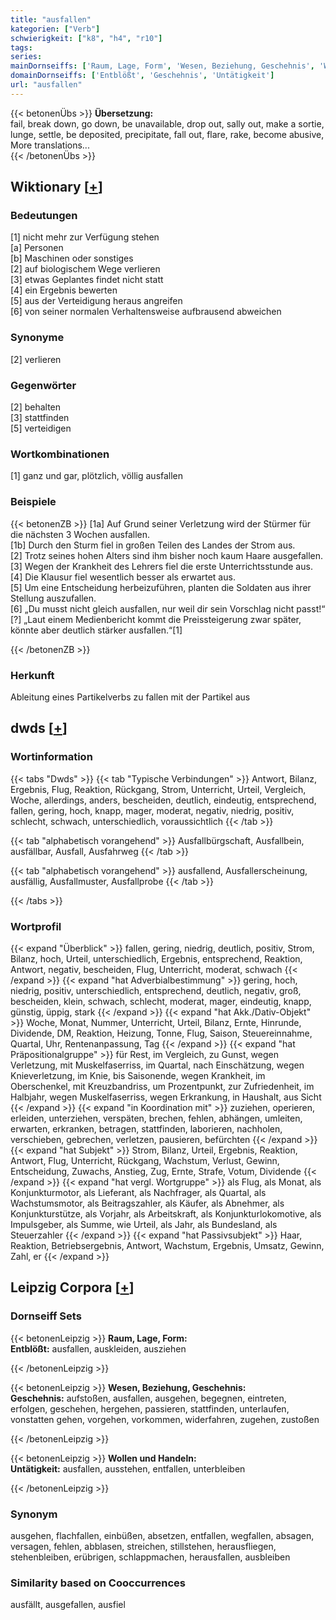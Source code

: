 ```yaml
---
title: "ausfallen"
kategorien: ["Verb"]
schwierigkeit: ["k8", "h4", "r10"]
tags:
series:
mainDornseiffs: ['Raum, Lage, Form', 'Wesen, Beziehung, Geschehnis', 'Wollen und Handeln']
domainDornseiffs: ['Entblößt', 'Geschehnis', 'Untätigkeit']
url: "ausfallen"
---
```


{{< betonenÜbs >}}
**Übersetzung:**  
fail, break down, go down, be unavailable, drop out, sally out, make a sortie, lunge, settle, be deposited, precipitate, fall out, flare, rake, become abusive, More translations...  
{{< /betonenÜbs >}}

## Wiktionary [[+](https://de.wiktionary.org/wiki/ausfallen)]

### Bedeutungen
[1] nicht mehr zur Verfügung stehen  
[a] Personen  
[b] Maschinen oder sonstiges  
[2] auf biologischem Wege verlieren  
[3] etwas Geplantes findet nicht statt  
[4] ein Ergebnis bewerten  
[5] aus der Verteidigung heraus angreifen  
[6] von seiner normalen Verhaltensweise aufbrausend abweichen  

### Synonyme
[2] verlieren  

### Gegenwörter
[2] behalten  
[3] stattfinden  
[5] verteidigen  

### Wortkombinationen
[1] ganz und gar, plötzlich, völlig ausfallen  

### Beispiele
{{< betonenZB >}}
[1a] Auf Grund seiner Verletzung wird der Stürmer für die nächsten 3 Wochen ausfallen.  
[1b] Durch den Sturm fiel in großen Teilen des Landes der Strom aus.  
[2] Trotz seines hohen Alters sind ihm bisher noch kaum Haare ausgefallen.  
[3] Wegen der Krankheit des Lehrers fiel die erste Unterrichtsstunde aus.  
[4] Die Klausur fiel wesentlich besser als erwartet aus.  
[5] Um eine Entscheidung herbeizuführen, planten die Soldaten aus ihrer Stellung auszufallen.  
[6] „Du musst nicht gleich ausfallen, nur weil dir sein Vorschlag nicht passt!“  
[?] „Laut einem Medienbericht kommt die Preissteigerung zwar später, könnte aber deutlich stärker ausfallen.“[1]  

{{< /betonenZB >}}
### Herkunft
Ableitung eines Partikelverbs zu fallen mit der Partikel aus  



## dwds [[+](https://www.dwds.de/wb/ausfallen)]

### Wortinformation
{{< tabs "Dwds" >}}
{{< tab "Typische Verbindungen" >}}
Antwort, Bilanz, Ergebnis, Flug, Reaktion, Rückgang, Strom, Unterricht, Urteil, Vergleich, Woche, allerdings, anders, bescheiden, deutlich, eindeutig, entsprechend, fallen, gering, hoch, knapp, mager, moderat, negativ, niedrig, positiv, schlecht, schwach, unterschiedlich, voraussichtlich
{{< /tab >}}

{{< tab "alphabetisch vorangehend" >}}
Ausfallbürgschaft, Ausfallbein, ausfällbar, Ausfall, Ausfahrweg
{{< /tab >}}

{{< tab "alphabetisch vorangehend" >}}
ausfallend, Ausfallerscheinung, ausfällig, Ausfallmuster, Ausfallprobe
{{< /tab >}}

{{< /tabs >}}

### Wortprofil
{{< expand "Überblick" >}} fallen, gering, niedrig, deutlich, positiv, Strom, Bilanz, hoch, Urteil, unterschiedlich, Ergebnis, entsprechend, Reaktion, Antwort, negativ, bescheiden, Flug, Unterricht, moderat, schwach {{< /expand >}}
{{< expand "hat Adverbialbestimmung" >}} gering, hoch, niedrig, positiv, unterschiedlich, entsprechend, deutlich, negativ, groß, bescheiden, klein, schwach, schlecht, moderat, mager, eindeutig, knapp, günstig, üppig, stark {{< /expand >}}
{{< expand "hat Akk./Dativ-Objekt" >}} Woche, Monat, Nummer, Unterricht, Urteil, Bilanz, Ernte, Hinrunde, Dividende, DM, Reaktion, Heizung, Tonne, Flug, Saison, Steuereinnahme, Quartal, Uhr, Rentenanpassung, Tag {{< /expand >}}
{{< expand "hat Präpositionalgruppe" >}} für Rest, im Vergleich, zu Gunst, wegen Verletzung, mit Muskelfaserriss, im Quartal, nach Einschätzung, wegen Knieverletzung, im Knie, bis Saisonende, wegen Krankheit, im Oberschenkel, mit Kreuzbandriss, um Prozentpunkt, zur Zufriedenheit, im Halbjahr, wegen Muskelfaserriss, wegen Erkrankung, in Haushalt, aus Sicht {{< /expand >}}
{{< expand "in Koordination mit" >}} zuziehen, operieren, erleiden, unterziehen, verspäten, brechen, fehlen, abhängen, umleiten, erwarten, erkranken, betragen, stattfinden, laborieren, nachholen, verschieben, gebrechen, verletzen, pausieren, befürchten {{< /expand >}}
{{< expand "hat Subjekt" >}} Strom, Bilanz, Urteil, Ergebnis, Reaktion, Antwort, Flug, Unterricht, Rückgang, Wachstum, Verlust, Gewinn, Entscheidung, Zuwachs, Anstieg, Zug, Ernte, Strafe, Votum, Dividende {{< /expand >}}
{{< expand "hat vergl. Wortgruppe" >}} als Flug, als Monat, als Konjunkturmotor, als Lieferant, als Nachfrager, als Quartal, als Wachstumsmotor, als Beitragszahler, als Käufer, als Abnehmer, als Konjunkturstütze, als Vorjahr, als Arbeitskraft, als Konjunkturlokomotive, als Impulsgeber, als Summe, wie Urteil, als Jahr, als Bundesland, als Steuerzahler {{< /expand >}}
{{< expand "hat Passivsubjekt" >}} Haar, Reaktion, Betriebsergebnis, Antwort, Wachstum, Ergebnis, Umsatz, Gewinn, Zahl, er {{< /expand >}}

## Leipzig Corpora [[+](https://corpora.uni-leipzig.de/en/res?word=ausfallen&corpusId=deu_newscrawl-public_2018)]

### Dornseiff Sets
{{< betonenLeipzig >}}
**Raum, Lage, Form:**  
**Entblößt:** ausfallen, auskleiden, ausziehen  

{{< /betonenLeipzig >}}


{{< betonenLeipzig >}}
**Wesen, Beziehung, Geschehnis:**  
**Geschehnis:** aufstoßen, ausfallen, ausgehen, begegnen, eintreten, erfolgen, geschehen, hergehen, passieren, stattfinden, unterlaufen, vonstatten gehen, vorgehen, vorkommen, widerfahren, zugehen, zustoßen  

{{< /betonenLeipzig >}}


{{< betonenLeipzig >}}
**Wollen und Handeln:**  
**Untätigkeit:** ausfallen, ausstehen, entfallen, unterbleiben  

{{< /betonenLeipzig >}}

### Synonym
ausgehen, flachfallen, einbüßen, absetzen, entfallen, wegfallen, absagen, versagen, fehlen, abblasen, streichen, stillstehen, herausfliegen, stehenbleiben, erübrigen, schlappmachen, herausfallen, ausbleiben


### Similarity based on Cooccurrences
ausfällt, ausgefallen, ausfiel

